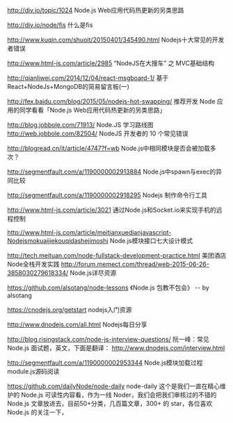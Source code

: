 http://div.io/topic/1024
Node.js Web应用代码热更新的另类思路

http://div.io/node/fis
什么是fis

http://www.kuqin.com/shuoit/20150401/345490.html
Nodejs十大常见的开发者错误

http://www.html-js.com/article/2985
“NodeJS在大搜车” 之 MVC基础结构

http://qianliwei.com/2014/12/04/react-msgboard-1/
基于React+NodeJs+MongoDB的简易留言板(一)

http://fex.baidu.com/blog/2015/05/nodejs-hot-swapping/
推荐开发 Node 应用的同学看看「Node.js Web应用代码热更新的另类思路」

http://blog.jobbole.com/71913/
Node.JS 学习路线图
http://web.jobbole.com/82504/
NodeJS 开发者的 10 个常见错误

http://blogread.cn/it/article/4747?f=wb
Node.js中相同模块是否会被加载多次？

http://segmentfault.com/a/1190000002913884
Node.js中spawn与exec的异同比较

http://segmentfault.com/a/1190000002918295
Nodejs 制作命令行工具

http://www.html-js.com/article/3021
通过Node.js和Socket.io来实现手机的远程控制

http://www.html-js.com/article/meitianxuedianjavascript-Nodejsmokuaijiekouqidashejimoshi
Node.js模块接口七大设计模式

http://tech.meituan.com/node-fullstack-development-practice.html
美团酒店Node全栈开发实践
http://forum.memect.com/thread/web-2015-06-26-3858030279618334/
Node.js详尽资源

https://github.com/alsotang/node-lessons
《Node.js 包教不包会》 -- by alsotang

https://cnodejs.org/getstart
nodejs入门资源

http://www.dnodejs.com/all.html
Nodejs每日分享

http://blog.risingstack.com/node-js-interview-questions/
阮一峰：常见 Node.js 面试题，英文，下面是翻译：
http://www.dnodejs.com/interview.html

http://segmentfault.com/a/1190000002953344
Node.js模块加载过程module.js源码阅读

https://github.com/dailyNode/node-daily
node-daily 这个是我们一直在精心维护的 Node.js 可读性内容看，作为一线 Noder，我们会把我们审核过的不错的 Node.js 文章放进去，目前50+分类，几百篇文章，300+ 的 star，各位喜欢 Node.js 的关注一下，